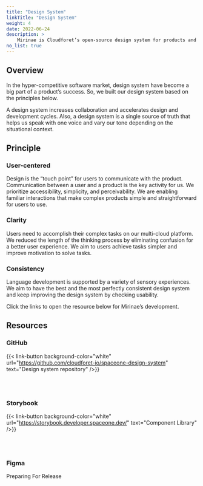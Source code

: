 ```yaml
---
title: "Design System"
linkTitle: "Design System"
weight: 4
date: 2022-06-24
description: >
    Mirinae is Cloudforet’s open-source design system for products and digital experiences.
no_list: true
---
```


## Overview

In the hyper-competitive software market, design system have become a big part of a product’s success. So, we built our design system based on the principles below.

A design system increases collaboration and accelerates design and development cycles. Also, a design system is a single source of truth that helps us speak with one voice and vary our tone depending on the situational context.


## Principle

### User-centered

Design is the “touch point” for users to communicate with the product. Communication between a user and a product is the key activity for us. We prioritize accessibility, simplicity, and perceivability. We are enabling familiar interactions that make complex products simple and straightforward for users to use.

### Clarity

Users need to accomplish their complex tasks on our multi-cloud platform. We reduced the length of the thinking process by eliminating confusion for a better user experience. We aim to users achieve tasks simpler and improve motivation to solve tasks.

### Consistency

Language development is supported by a variety of sensory experiences. We aim to have the best and the most perfectly consistent design system and keep improving the design system by checking usability.

Click the links to open the resource below for Mirinae’s development.


## Resources

### GitHub
{{< link-button background-color="white" url="https://github.com/cloudforet-io/spaceone-design-system" text="Design system repository" />}}

<br>
<br>

### Storybook

{{< link-button background-color="white" url="https://storybook.developer.spaceone.dev/" text="Component Library" />}}

<br>
<br>

### Figma

Preparing For Release
